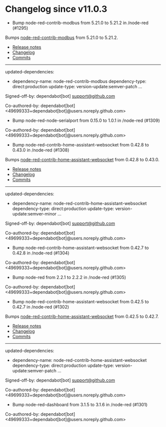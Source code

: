 # Changelog since v11.0.3
- Bump node-red-contrib-modbus from 5.21.0 to 5.21.2 in /node-red (#1295)

Bumps [node-red-contrib-modbus](https://github.com/biancoroyal/node-red-contrib-modbus) from 5.21.0 to 5.21.2.
- [Release notes](https://github.com/biancoroyal/node-red-contrib-modbus/releases)
- [Changelog](https://github.com/BiancoRoyal/node-red-contrib-modbus/blob/master/CHANGELOG.md)
- [Commits](https://github.com/biancoroyal/node-red-contrib-modbus/compare/V5.21.0...V5.21.2)

---
updated-dependencies:
- dependency-name: node-red-contrib-modbus
  dependency-type: direct:production
  update-type: version-update:semver-patch
...

Signed-off-by: dependabot[bot] <support@github.com>

Co-authored-by: dependabot[bot] <49699333+dependabot[bot]@users.noreply.github.com> 
- Bump node-red-node-serialport from 0.15.0 to 1.0.1 in /node-red (#1309)

Co-authored-by: dependabot[bot] <49699333+dependabot[bot]@users.noreply.github.com> 
- Bump node-red-contrib-home-assistant-websocket from 0.42.8 to 0.43.0 in /node-red (#1308)

Bumps [node-red-contrib-home-assistant-websocket](https://github.com/zachowj/node-red-contrib-home-assistant-websocket) from 0.42.8 to 0.43.0.
- [Release notes](https://github.com/zachowj/node-red-contrib-home-assistant-websocket/releases)
- [Changelog](https://github.com/zachowj/node-red-contrib-home-assistant-websocket/blob/main/CHANGELOG.md)
- [Commits](https://github.com/zachowj/node-red-contrib-home-assistant-websocket/compare/v0.42.8...v0.43.0)

---
updated-dependencies:
- dependency-name: node-red-contrib-home-assistant-websocket
  dependency-type: direct:production
  update-type: version-update:semver-minor
...

Signed-off-by: dependabot[bot] <support@github.com>

Co-authored-by: dependabot[bot] <49699333+dependabot[bot]@users.noreply.github.com> 
- Bump node-red-contrib-home-assistant-websocket from 0.42.7 to 0.42.8 in /node-red (#1304)

Co-authored-by: dependabot[bot] <49699333+dependabot[bot]@users.noreply.github.com> 
- Bump node-red from 2.2.1 to 2.2.2 in /node-red (#1305)

Co-authored-by: dependabot[bot] <49699333+dependabot[bot]@users.noreply.github.com> 
- Bump node-red-contrib-home-assistant-websocket from 0.42.5 to 0.42.7 in /node-red (#1302)

Bumps [node-red-contrib-home-assistant-websocket](https://github.com/zachowj/node-red-contrib-home-assistant-websocket) from 0.42.5 to 0.42.7.
- [Release notes](https://github.com/zachowj/node-red-contrib-home-assistant-websocket/releases)
- [Changelog](https://github.com/zachowj/node-red-contrib-home-assistant-websocket/blob/main/CHANGELOG.md)
- [Commits](https://github.com/zachowj/node-red-contrib-home-assistant-websocket/compare/v0.42.5...v0.42.7)

---
updated-dependencies:
- dependency-name: node-red-contrib-home-assistant-websocket
  dependency-type: direct:production
  update-type: version-update:semver-patch
...

Signed-off-by: dependabot[bot] <support@github.com>

Co-authored-by: dependabot[bot] <49699333+dependabot[bot]@users.noreply.github.com> 
- Bump node-red-dashboard from 3.1.5 to 3.1.6 in /node-red (#1301)

Co-authored-by: dependabot[bot] <49699333+dependabot[bot]@users.noreply.github.com> 
